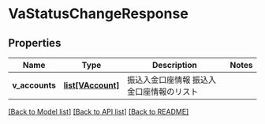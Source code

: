 # VaStatusChangeResponse

## Properties
Name | Type | Description | Notes
------------ | ------------- | ------------- | -------------
**v_accounts** | [**list[VAccount]**](VAccount.md) | 振込入金口座情報 振込入金口座情報のリスト | 

[[Back to Model list]](../README.md#documentation-for-models) [[Back to API list]](../README.md#documentation-for-api-endpoints) [[Back to README]](../README.md)


